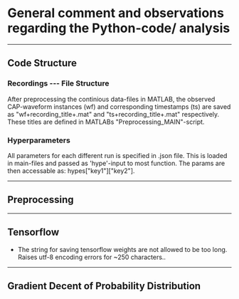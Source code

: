 # General comment and observations regarding the Python-code/ analysis
---
## Code Structure

### Recordings --- File Structure
After preprocessing the continious data-files in MATLAB, the observed CAP-waveform instances (wf) and corresponding timestamps (ts) are saved as "wf+recording_title+.mat" and "ts+recording_title+.mat" respectively. These titles are defined in MATLABs "Preprocessing_MAIN"-script.

### Hyperparameters
All parameters for each different run is specified in .json file. This is loaded in  main-files and passed as 'hype'-input to most function. The params are then accessable as:
hypes["key1"]["key2"].


---
## Preprocessing

---
## Tensorflow
* The string for saving tensorflow weights are not allowed to be too long. Raises utf-8 encoding errors for ~250 characters..


---
## Gradient Decent of Probability Distribution




